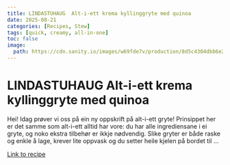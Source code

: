 ```yaml
---
title: LINDASTUHAUG  Alt-i-ett krema kyllinggryte med quinoa
date: 2025-08-21
categories: [Recipes, Stew]
tags: [quick, creamy, all-in-one]
toc: false
image:
  path: https://cdn.sanity.io/images/w69fde7v/production/8d5c4304dbb6e2f5cf8d625107ade48730554592-1200x800.jpg?w=800&fm=webp&q=75&auto=format
---
```

# LINDASTUHAUG  Alt-i-ett krema kyllinggryte med quinoa
Hei! Idag prøver vi oss på ein ny oppskrift på alt-i-ett gryte! Prinsippet her er det samme som alt-i-ett alltid har vore: du har alle ingrediensane i ei gryte, og noko ekstra tilbehør er ikkje nødvendig. Slike gryter er både raske og enkle å lage, krever lite oppvask og du setter heile kjelen på bordet til …

[Link to recipe](https://lindastuhaug.no/alt-ett-krema-kyllinggryte-med-quinoa)

